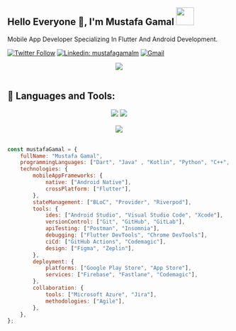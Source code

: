 <h2>Hello Everyone 👋, I'm Mustafa Gamal <img src="https://i.giphy.com/media/v1.Y2lkPTc5MGI3NjExdjhjcm9qeXFtOHFiMThhamNmOTBnNTdndW5jNnZpNmgyc2FyZWt1ZCZlcD12MV9pbnRlcm5hbF9naWZfYnlfaWQmY3Q9Zw/QXwtfadqo7wbfmT46H/giphy.gif" width="40"></h2>

<p>Mobile App Developer Specializing In Flutter And Android Development.</p>

[![Twitter Follow](https://img.shields.io/twitter/follow/mustafagamalm?label=MustafaGamalM)](https://x.com/intent/follow?screen_name=mustafagamalm)
[![Linkedin: mustafagamalm](https://img.shields.io/badge/-mustafagamalm-blue?style=flat-square&logo=Linkedin&logoColor=white&link=https://www.linkedin.com/in/mustafagamalm/)](https://www.linkedin.com/in/mustafagamalm/)
[![Gmail](https://img.shields.io/badge/-MustafaGamalM2-c14438?style=flat-square&logo=Gmail&logoColor=white)](mailto:mustafagamalm2@gmail.com)
<br>
<div align="center">
    <img src="https://user-images.githubusercontent.com/73097560/115834477-dbab4500-a447-11eb-908a-139a6edaec5c.gif" />
</div>
<br>

## 🚀 Languages and Tools:
<div align="center">
    <img src="https://skillicons.dev/icons?i=flutter,dart,firebase,cpp,java,python" />
    <img src="https://skillicons.dev/icons?i=github,androidstudio,vscode,figma,postman" /><br>
</div>
<br>
<div align="center">
    <img src="https://user-images.githubusercontent.com/73097560/115834477-dbab4500-a447-11eb-908a-139a6edaec5c.gif" />
</div>
<br>

```javascript
const mustafaGamal = {
    fullName: "Mustafa Gamal",
    programmingLanguages: ["Dart", "Java" , "Kotlin", "Python", "C++", "C#"],
    technologies: {
        mobileAppFrameworks: {
            native: ["Android Native"],
            crossPlatform: ["Flutter"],
        },
        stateManagement: ["BLoC", "Provider", "Riverpod"],
        tools: {
            ides: ["Android Studio", "Visual Studio Code", "Xcode"],
            versionControl: ["Git", "GitHub", "GitLab"],
            apiTesting: ["Postman", "Insomnia"],
            debugging: ["Flutter DevTools", "Chrome DevTools"],
            ciCd: ["GitHub Actions", "Codemagic"],
            design: ["Figma", "Zeplin"],
        },
        deployment: {
            platforms: ["Google Play Store", "App Store"],
            services: ["Firebase", "Fastlane", "Codemagic"],
        },
        collaboration: {
            tools: ["Microsoft Azure", "Jira"],
            methodologies: ["Agile"],
        },
    },
};

